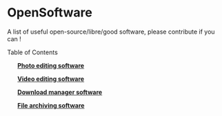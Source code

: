 # OpenSoftware
A list of useful open-source/libre/good software, please contribute if you can !

<summary>Table of Contents</summary>

<ul>

[**Photo editing software**](PhotoEditors.md)

[**Video editing software**](VideoEditors.md)

[**Download manager software**](DownloadManagers.md)

[**File archiving software**](FileArchivers.md)

</ul>
</details>

